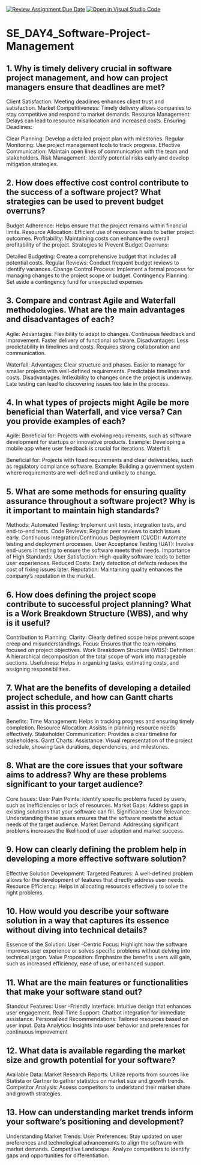 [![Review Assignment Due Date](https://classroom.github.com/assets/deadline-readme-button-22041afd0340ce965d47ae6ef1cefeee28c7c493a6346c4f15d667ab976d596c.svg)](https://classroom.github.com/a/9pw6JKcu)
[![Open in Visual Studio Code](https://classroom.github.com/assets/open-in-vscode-2e0aaae1b6195c2367325f4f02e2d04e9abb55f0b24a779b69b11b9e10269abc.svg)](https://classroom.github.com/online_ide?assignment_repo_id=18451438&assignment_repo_type=AssignmentRepo)
# SE_DAY4_Software-Project-Management
## 1. Why is timely delivery crucial in software project management, and how can project managers ensure that deadlines are met?
Client Satisfaction: Meeting deadlines enhances client trust and satisfaction.
Market Competitiveness: Timely delivery allows companies to stay competitive and respond to market demands.
Resource Management: Delays can lead to resource misallocation and increased costs.
Ensuring Deadlines:

Clear Planning: Develop a detailed project plan with milestones.
Regular Monitoring: Use project management tools to track progress.
Effective Communication: Maintain open lines of communication with the team and stakeholders.
Risk Management: Identify potential risks early and develop mitigation strategies.

## 2. How does effective cost control contribute to the success of a software project? What strategies can be used to prevent budget overruns?
Budget Adherence: Helps ensure that the project remains within financial limits.
Resource Allocation: Efficient use of resources leads to better project outcomes.
Profitability: Maintaining costs can enhance the overall profitability of the project.
Strategies to Prevent Budget Overruns:

Detailed Budgeting: Create a comprehensive budget that includes all potential costs.
Regular Reviews: Conduct frequent budget reviews to identify variances.
Change Control Process: Implement a formal process for managing changes to the project scope or budget.
Contingency Planning: Set aside a contingency fund for unexpected expenses

## 3. Compare and contrast Agile and Waterfall methodologies. What are the main advantages and disadvantages of each?
Agile:
Advantages:
Flexibility to adapt to changes.
Continuous feedback and improvement.
Faster delivery of functional software.
Disadvantages:
Less predictability in timelines and costs.
Requires strong collaboration and communication.

Waterfall:
Advantages:
Clear structure and phases.
Easier to manage for smaller projects with well-defined requirements.
Predictable timelines and costs.
Disadvantages:
Inflexibility to changes once the project is underway.
Late testing can lead to discovering issues too late in the process.

## 4. In what types of projects might Agile be more beneficial than Waterfall, and vice versa? Can you provide examples of each?
Agile:
Beneficial for: Projects with evolving requirements, such as software development for startups or innovative products.
Example: Developing a mobile app where user feedback is crucial for iterations.
Waterfall:

Beneficial for: Projects with fixed requirements and clear deliverables, such as regulatory compliance software.
Example: Building a government system where requirements are well-defined and unlikely to change.

## 5. What are some methods for ensuring quality assurance throughout a software project? Why is it important to maintain high standards?
Methods:
Automated Testing: Implement unit tests, integration tests, and end-to-end tests.
Code Reviews: Regular peer reviews to catch issues early.
Continuous Integration/Continuous Deployment (CI/CD): Automate testing and deployment processes.
User Acceptance Testing (UAT): Involve end-users in testing to ensure the software meets their needs.
Importance of High Standards:
User Satisfaction: High-quality software leads to better user experiences.
Reduced Costs: Early detection of defects reduces the cost of fixing issues later.
Reputation: Maintaining quality enhances the company’s reputation in the market.

## 6. How does defining the project scope contribute to successful project planning? What is a Work Breakdown Structure (WBS), and why is it useful?
Contribution to Planning:
Clarity: Clearly defined scope helps prevent scope creep and misunderstandings.
Focus: Ensures that the team remains focused on project objectives.
Work Breakdown Structure (WBS):
Definition: A hierarchical decomposition of the total scope of work into manageable sections.
Usefulness: Helps in organizing tasks, estimating costs, and assigning responsibilities.

## 7. What are the benefits of developing a detailed project schedule, and how can Gantt charts assist in this process?
Benefits:
Time Management: Helps in tracking progress and ensuring timely completion.
Resource Allocation: Assists in planning resource needs effectively.
Stakeholder Communication: Provides a clear timeline for stakeholders.
Gantt Charts:
Assistance: Visual representation of the project schedule, showing task durations, dependencies, and milestones.

## 8. What are the core issues that your software aims to address? Why are these problems significant to your target audience?
Core Issues:
User Pain Points: Identify specific problems faced by users, such as inefficiencies or lack of resources.
Market Gaps: Address gaps in existing solutions that your software can fill.
Significance:
User Relevance: Understanding these issues ensures that the software meets the actual needs of the target audience.
Market Demand: Addressing significant problems increases the likelihood of user adoption and market success.

## 9. How can clearly defining the problem help in developing a more effective software solution?
Effective Solution Development:
Targeted Features: A well-defined problem allows for the development of features that directly address user needs.
Resource Efficiency: Helps in allocating resources effectively to solve the right problems.

## 10. How would you describe your software solution in a way that captures its essence without diving into technical details?
Essence of the Solution:
User -Centric Focus: Highlight how the software improves user experience or solves specific problems without delving into technical jargon.
Value Proposition: Emphasize the benefits users will gain, such as increased efficiency, ease of use, or enhanced support.

## 11. What are the main features or functionalities that make your software stand out?
Standout Features:
User -Friendly Interface: Intuitive design that enhances user engagement.
Real-Time Support: Chatbot integration for immediate assistance.
Personalized Recommendations: Tailored resources based on user input.
Data Analytics: Insights into user behavior and preferences for continuous improvement

## 12. What data is available regarding the market size and growth potential for your software?
Available Data:
Market Research Reports: Utilize reports from sources like Statista or Gartner to gather statistics on market size and growth trends.
Competitor Analysis: Assess competitors to understand their market share and growth strategies.

## 13. How can understanding market trends inform your software’s positioning and development?
Understanding Market Trends:
User Preferences: Stay updated on user preferences and technological advancements to align the software with market demands.
Competitive Landscape: Analyze competitors to identify gaps and opportunities for differentiation.
